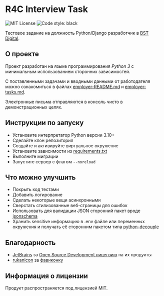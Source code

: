 # R4C Interview Task
![MIT License](https://img.shields.io/github/license/JustKappaMan/R4C-Interview-Task)
![Code style: black](https://img.shields.io/badge/code%20style-black-black)

Тестовое задание на должность Python/Django разработчик в [BST Digital](https://career.habr.com/companies/bstdigital).

## О проекте
Проект разработан на языке программирования *Python 3* с минимальным использованием сторонних зависимостей.

С поставленными задачами и вводными данными от работодателя можно ознакомиться в файлах [employer-README.md](employer-README.md) и [employer-tasks.md](employer-tasks.md).

Электронные письма отправляются в консоль чисто в демонстрационных целях.

## Инструкции по запуску
* Установите интерпретатор Python версии 3.10+
* Сделайте клон репозитория
* Создайте и активируйте виртуальное окружение
* Установите зависимости из [requirements.txt](requirements.txt)
* Выполните миграции
* Запустите сервер с флагом `--noreload`

## Что можно улучшить
* Покрыть код тестами
* Добавить логирование
* Сделать некоторые вещи асинхронными
* Сверстать стилизованные веб-страницы для ошибок
* Использовать для валидации JSON сторонний пакет вроде [jsonschema](https://pypi.org/project/jsonschema/)
* Хранить sensitive информацию в .env файле или переменных окружения и получать её сторонним пакетом типа [python-decouple](https://pypi.org/project/python-decouple/)

## Благодарность
* [JetBrains](https://www.jetbrains.com) за [Open Source Development лицензию](https://www.jetbrains.com/community/opensource) на их продукты
* [rukanicon](https://www.flaticon.com/authors/rukanicon) за [фавиконку](https://www.flaticon.com/free-icon/chip_9980230)

## Информация о лицензии
Продукт распространяется под лицензией MIT.